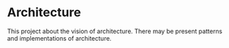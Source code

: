 # Architecture

This project about the vision of architecture.
There may be present patterns and implementations of architecture.
